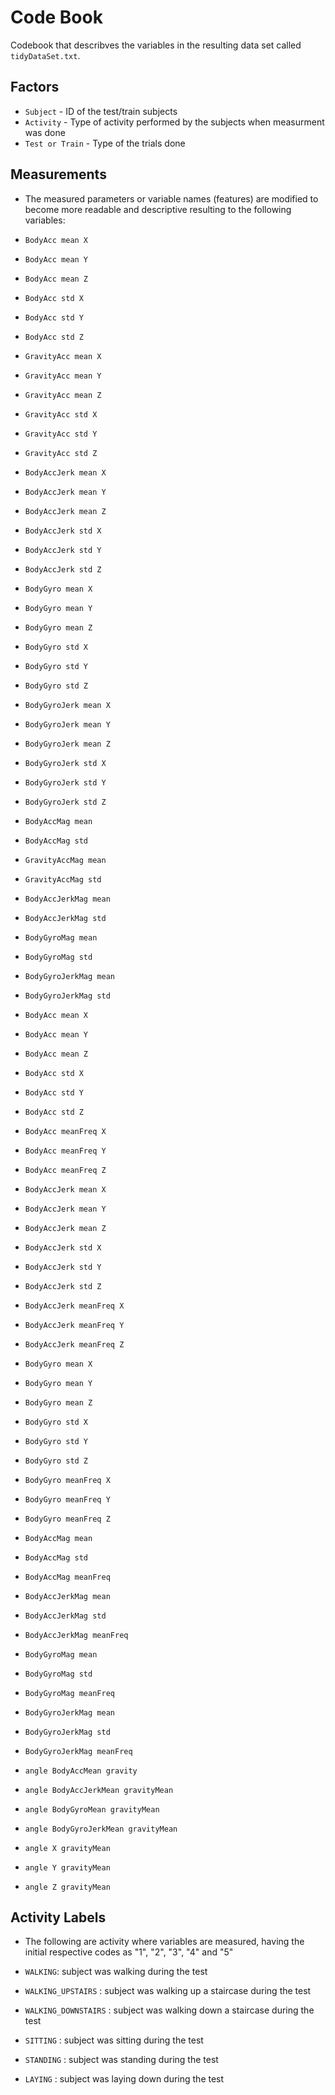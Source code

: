 # Code Book

Codebook that describves the variables in the resulting data set called `tidyDataSet.txt`.

## Factors

* `Subject` - ID of the test/train subjects
* `Activity` - Type of activity performed by the subjects when measurment was done
* `Test or Train` - Type of the trials done

## Measurements
* The measured parameters or variable names (features) are modified to become more readable and descriptive resulting to the following variables:

*  `BodyAcc mean X`
*  `BodyAcc mean Y`
*  `BodyAcc mean Z`
*  `BodyAcc std X`
*  `BodyAcc std Y`
*  `BodyAcc std Z`
*  `GravityAcc mean X`
*  `GravityAcc mean Y`
*  `GravityAcc mean Z`
*  `GravityAcc std X`
*  `GravityAcc std Y`
*  `GravityAcc std Z`
*  `BodyAccJerk mean X`
*  `BodyAccJerk mean Y`
*  `BodyAccJerk mean Z`
*  `BodyAccJerk std X`
*  `BodyAccJerk std Y`
*  `BodyAccJerk std Z`
*  `BodyGyro mean X`
*  `BodyGyro mean Y`
*  `BodyGyro mean Z`
*  `BodyGyro std X`
*  `BodyGyro std Y`
*  `BodyGyro std Z`
*  `BodyGyroJerk mean X`
*  `BodyGyroJerk mean Y`
*  `BodyGyroJerk mean Z`
*  `BodyGyroJerk std X`
*  `BodyGyroJerk std Y`
*  `BodyGyroJerk std Z`
*  `BodyAccMag mean`
*  `BodyAccMag std`
*  `GravityAccMag mean`
*  `GravityAccMag std`
*  `BodyAccJerkMag mean`
*  `BodyAccJerkMag std`
*  `BodyGyroMag mean`
*  `BodyGyroMag std`
*  `BodyGyroJerkMag mean`
*  `BodyGyroJerkMag std`
*  `BodyAcc mean X`
*  `BodyAcc mean Y`
*  `BodyAcc mean Z`
*  `BodyAcc std X`
*  `BodyAcc std Y`
*  `BodyAcc std Z`
*  `BodyAcc meanFreq X`
*  `BodyAcc meanFreq Y`
*  `BodyAcc meanFreq Z`
*  `BodyAccJerk mean X`
*  `BodyAccJerk mean Y`
*  `BodyAccJerk mean Z`
*  `BodyAccJerk std X`
*  `BodyAccJerk std Y`
*  `BodyAccJerk std Z`
*  `BodyAccJerk meanFreq X`
*  `BodyAccJerk meanFreq Y`
*  `BodyAccJerk meanFreq Z`
*  `BodyGyro mean X`
*  `BodyGyro mean Y`
*  `BodyGyro mean Z`
*  `BodyGyro std X`
*  `BodyGyro std Y`
*  `BodyGyro std Z`
*  `BodyGyro meanFreq X`
*  `BodyGyro meanFreq Y`
*  `BodyGyro meanFreq Z`
*  `BodyAccMag mean`
*  `BodyAccMag std`
*  `BodyAccMag meanFreq`
*  `BodyAccJerkMag mean`
*  `BodyAccJerkMag std`
*  `BodyAccJerkMag meanFreq`
*  `BodyGyroMag mean`
*  `BodyGyroMag std`
*  `BodyGyroMag meanFreq`
*  `BodyGyroJerkMag mean`
*  `BodyGyroJerkMag std`
*  `BodyGyroJerkMag meanFreq`
*  `angle BodyAccMean gravity`
*  `angle BodyAccJerkMean gravityMean`
*  `angle BodyGyroMean gravityMean`
*  `angle BodyGyroJerkMean gravityMean`
*  `angle X gravityMean`
*  `angle Y gravityMean`
*  `angle Z gravityMean`



## Activity Labels
* The following are activity where variables are measured, having the initial respective codes as "1", "2", "3", "4" and "5"

* `WALKING`: subject was walking during the test
* `WALKING_UPSTAIRS` : subject was walking up a staircase during the test
* `WALKING_DOWNSTAIRS` : subject was walking down a staircase during the test
* `SITTING` : subject was sitting during the test
* `STANDING` : subject was standing during the test
* `LAYING` : subject was laying down during the test
